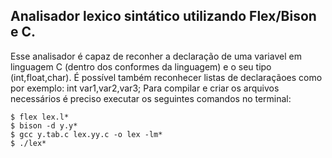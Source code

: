 ## Analisador lexico sintático utilizando Flex/Bison e C. 
Esse analisador é capaz de reconher a declaração de uma variavel em linguagem C (dentro dos conformes da linguagem) e o seu tipo (int,float,char). É possível também reconhecer listas de declaraçãoes como por exemplo: int var1,var2,var3;
Para compilar e criar os arquivos necessários é preciso executar os seguintes comandos no terminal:
```
$ flex lex.l*
$ bison -d y.y*
$ gcc y.tab.c lex.yy.c -o lex -lm*
$ ./lex*
```
